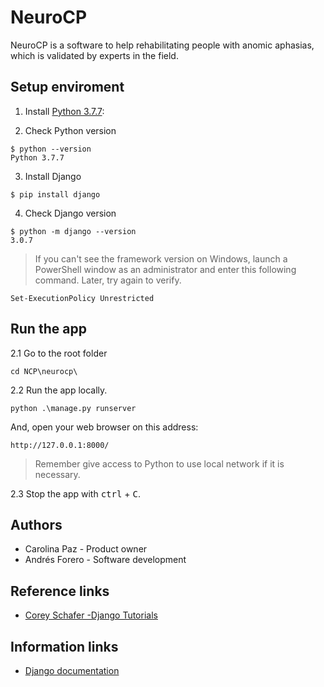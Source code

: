 # NeuroCP
NeuroCP is a software to help rehabilitating people with anomic aphasias, which is validated by experts in the field.

## Setup enviroment
1. Install [Python 3.7.7](https://www.python.org/ftp/python/3.7.7/python-3.7.7-amd64.exe):

2. Check Python version
```
$ python --version
Python 3.7.7
```

3. Install Django
```
$ pip install django
```

4. Check Django version
```
$ python -m django --version
3.0.7
```

> If you can't see the framework version on Windows, launch a PowerShell window as an administrator and enter this following command. Later, try again to verify.
```
Set-ExecutionPolicy Unrestricted
```

## Run the app
2.1 Go to the root folder
```
cd NCP\neurocp\
```

2.2 Run the app locally.
```
python .\manage.py runserver
```
And, open your web browser on this address:
```
http://127.0.0.1:8000/
```
> Remember give access to Python to use local network if it is necessary.

2.3 Stop the app with <kbd>ctrl</kbd> + <kbd>C</kbd>.

## Authors
* Carolina Paz - Product owner
* Andrés Forero - Software development

## Reference links
* [Corey Schafer -Django Tutorials](https://www.youtube.com/pl#aylist?list=PL-osiE80TeTtoQCKZ03TU5fNfx2UY6U4p)

## Information links
* [Django documentation](https://docs.djangoproject.com/en/3.0/)
